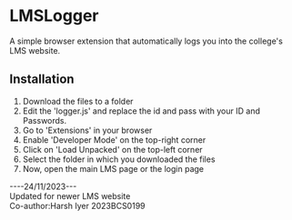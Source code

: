 # LMSLogger
A simple browser extension that automatically logs you into the college's LMS website.

## Installation
1. Download the files to a folder
2. Edit the 'logger.js' and replace the id and pass with your ID and Passwords.
3. Go to 'Extensions' in your browser
4. Enable 'Developer Mode' on the top-right corner
5. Click on 'Load Unpacked' on the top-left corner
6. Select the folder in which you downloaded the files
7. Now, open the main LMS page or the login page

----24/11/2023---<br>
Updated for newer LMS website <br>
Co-author:Harsh Iyer 2023BCS0199 

